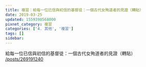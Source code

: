 ```yaml
---
title: 複習：給每一位已信與初信的基督徒：一個古代女殉道者的見證（轉貼）
date: 2019-03-25
updated: 1559398568000
pixnet_category: 複習
categories: ['4. 其他', '複習']
tags: []
sidebar: 
---
```


<p>給每一位已信與初信的基督徒：一個古代女殉道者的見證（轉貼）<br/>
<a href="/posts/269191240" target="_blank">/posts/269191240</a></p>
<p> </p>
